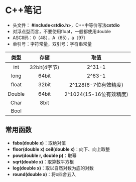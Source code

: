 # C++笔记

* 头文件： **#include<stdio.h>**，C++中等价写法**cstdio**
* 对浮点型而言，不要使用float，一般都使用double
* ASCII码：0（48），A（65），a（97）
* 单引号：字符常量，双引号：字符串常量

|  类型  |     存储     |          取值           |
| :----: | :----------: | :---------------------: |
|  int   | 32bit(4字节) |         2^31-1          |
|  long  |    64bit     |         2^63-1          |
| float  |    32bit     |  2^128(6-7位有效精度)   |
| Double |    64bit     | 2^1024(15-16位有效精度) |
|  Char  |     8bit     |                         |
|  Bool  |              |                         |

## 常用函数

* **fabs(double x)**：取绝对值
* **floor(double x)  ceil(double x)**：向下、向上取整
* **pow(double r, double p)**：取幂
* **sqrt(double x)**：取算数平方根
* **log(double x)**：取以自然对数为底的对数
* **round(double x)**：将x四舍五入
